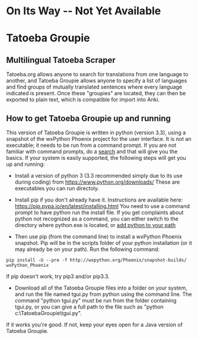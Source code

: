 # On Its Way -- Not Yet Available




# Tatoeba Groupie
## Multilingual Tatoeba Scraper

Tatoeba.org allows anyone to search for translations from one language to another, and Tatoeba Groupie allows anyone to specify a list of languages and find groups of mutually translated sentences where every language indicated is present. Once these "groupies" are located, they can then be exported to plain text, which is compatible for import into Anki.

## How to get Tatoeba Groupie up and running

This version of Tatoeba Groupie is written in python (version 3.3), using a snapshot of the wxPython Phoenix project for the user interface. It is not an executable; it needs to be run from a command prompt. If you are not familiar with command prompts, do a [search](https://www.google.com/search?q=how+to+browse+to+a+different+directory+from+the+command+prompt) and that will give you the basics. If your system is easily supported, the following steps will get you up and running:

- Install a version of python 3 (3.3 recommended simply due to its use during coding) from https://www.python.org/downloads/  These are executables you can run directoly.

- Install pip if you don't already have it. Instructions are available here: https://pip.pypa.io/en/latest/installing.html  You need to use a command prompt to have python run the install file. If you get complaints about python not recognized as a command, you can either switch to the directory where python.exe is located, or [add python to your path](https://www.google.com/search?q=how+to+add+python+to+your+path)

- Then use pip (from the command line) to install a wxPython Phoenix snapshot. Pip will be in the scripts folder of your python installation (or it may already be on your path). Run the following command:

```
pip install -U --pre -f http://wxpython.org/Phoenix/snapshot-builds/ wxPython_Phoenix
```

If pip doesn't work, try pip3 and/or pip3.3.

- Download all of the Tatoeba Groupie files into a folder on your system, and run the file named tgui.py from python using the command line. The command "python tgui.py" must be run from the folder containing tgui.py, or you can give a full path to the file such as "python c:\TatoebaGroupie\tgui.py".

If it works you're good. If not, keep your eyes open for a Java version of Tatoeba Groupie.